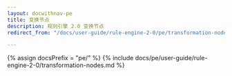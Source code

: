 ```yaml
---
layout: docwithnav-pe
title: 变换节点
description: 规则引擎 2.0 变换节点
redirect_from: "/docs/user-guide/rule-engine-2-0/pe/transformation-nodes"

---
```


{% assign docsPrefix = "pe/" %}
{% include docs/pe/user-guide/rule-engine-2-0/transformation-nodes.md %}